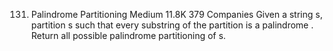 131. Palindrome Partitioning
     Medium
     11.8K
     379
     Companies
     Given a string s, partition s such that every
     substring
     of the partition is a
     palindrome
     . Return all possible palindrome partitioning of s.